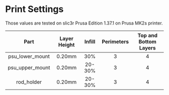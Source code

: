 # Print Settings

Those values are tested on slic3r Prusa Edition 1.37.1 on Prusa MK2s printer.

| Part | Layer Height | Infill | Perimeters | Top and Bottom Layers | 
|:----:|:----:|:----:|:----:|:----:|
| psu_lower_mount | 0.20mm | 30% | 3 | 4 |
| psu_upper_mount | 0.20mm | 20-30% | 3 | 4 |
| rod_holder | 0.20mm | 20-30% | 3 | 4 |